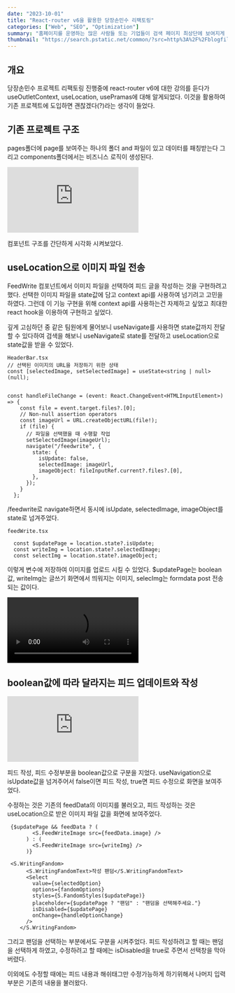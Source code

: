 ```yaml
---
date: "2023-10-01"
title: "React-router v6을 활용한 당장손민수 리팩토링"
categories: ["Web", "SEO", "Optimization"]
summary: "홈페이지를 운영하는 많은 사람들 또는 기업들이 검색 페이지 최상단에 보여지게 하기 위해 어떤 최적화 작업을 하는지 알아보자."
thumbnail: "https://search.pstatic.net/common/?src=http%3A%2F%2Fblogfiles.naver.net%2FMjAyMzA1MDhfMjUw%2FMDAxNjgzNTQ5Mjg3Mjc3.gfPmk3-BrVj2oJP-gdAal2SFdeBo_ut2DXkRdXKvY6Yg.laSn2cyZfc4anjpdCn2-kxuLBptQx8XicOzN6vhkRL4g.JPEG.conkowisa469%2FKakaoTalk_20230508_005503373_24.jpg&type=ofullfill340_600_png"
---
```


## 개요

당장손민수 프로젝트 리팩토링 진행중에 react-router v6에 대한 강의를 듣다가 useOutletContext, useLocation, usePramas에 대해 알게되었다. 이것을 활용하여 기존 프로젝트에 도입하면 괜찮겠다(?)라는 생각이 들었다.

## 기존 프로젝트 구조

pages폴더에 page를 보여주는 하나의 폴더 and 파일이 있고 데이터를 패칭받는다 그리고 components폴더에서는 비즈니스 로직이 생성된다.

![](https://velog.velcdn.com/images/jutrong/post/8cc12709-c2b4-45b6-bf88-8dc99b686a31/image.pdf)

컴포넌트 구조를 간단하게 시각화 시켜보았다.

## useLocation으로 이미지 파일 전송

FeedWrite 컴포넌트에서 이미지 파일을 선택하여 피드 글을 작성하는 것을 구현하려고 했다.
선택한 이미지 파일을 state값에 담고 context api를 사용하여 넘기려고 고민을 하였다. 그런데 이 기능 구현을 위해 context api를 사용하는건 자제하고 싶었고 최대한 react hook을 이용하여 구현하고 싶었다.

깊게 고심하던 중 같은 팀원에게 물어보니 useNavigate를 사용하면 state값까지 전달할 수 있다하여 검색을 해보니 useNavigate로 state를 전달하고 useLocation으로 state값을 받을 수 있었다.

```
HeaderBar.tsx
// 선택된 이미지의 URL을 저장하기 위한 상태
const [selectedImage, setSelectedImage] = useState<string | null>(null);


const handleFileChange = (event: React.ChangeEvent<HTMLInputElement>) => {
    const file = event.target.files?.[0];
    // Non-null assertion operators
    const imageUrl = URL.createObjectURL(file!);
    if (file) {
      // 파일을 선택했을 때 수행할 작업
      setSelectedImage(imageUrl);
      navigate("/feedwrite", {
        state: {
          isUpdate: false,
          selectedImage: imageUrl,
          imageObject: fileInputRef.current?.files?.[0],
        },
      });
    }
  };
```

/feedwrite로 navigate하면서 동시에 isUpdate, selectedImage, imageObject를 state로 넘겨주었다.

```
feedWrite.tsx

  const $updatePage = location.state?.isUpdate;
  const writeImg = location.state?.selectedImage;
  const selectImg = location.state?.imageObject;
```

이렇게 변수에 저장하여 이미지를 업로드 시킬 수 있었다.
$updatePage는 boolean값, writeImg는 글쓰기 화면에서 띄워지는 이미지, selecImg는 formdata post 전송되는 값이다.

![](https://velog.velcdn.com/images/jutrong/post/df76c3b5-8cff-4c0d-a47a-dd7209c96938/image.mov)

## boolean값에 따라 달라지는 피드 업데이트와 작성

![](https://velog.velcdn.com/images/jutrong/post/61e64c2d-e0ea-4583-923a-e6e063be104c/image.pdf)

피드 작성, 피드 수정부분을 boolean값으로 구분을 지었다.
useNavigation으로 isUpdate값을 넘겨주어서 false이면 피드 작성,
true면 피드 수정으로 화면을 보여주었다.

수정하는 것은 기존의 feedData의 이미지를 불러오고,
피드 작성하는 것은 useLocation으로 받은 이미지 파일 값을 화면에 보여주었다.

```
 {$updatePage && feedData ? (
        <S.FeedWriteImage src={feedData.image} />
      ) : (
        <S.FeedWriteImage src={writeImg} />
      )}
```

```
 <S.WritingFandom>
      <S.WritingFandomText>작성 팬덤</S.WritingFandomText>
      <Select
        value={selectedOption}
        options={fandomOptions}
        styles={S.FandomStyles($updatePage)}
        placeholder={$updatePage ? "팬덤" : "팬덤을 선택해주세요."}
        isDisabled={$updatePage}
        onChange={handleOptionChange}
      />
    </S.WritingFandom>
```

그리고 팬덤을 선택하는 부분에서도 구분을 시켜주었다.
피드 작성하려고 할 때는 팬덤을 선택하게 하였고,
수정하려고 할 때에는 isDisabled을 true로 주면서 선택창을 막아버렸다.

이외에도 수정할 때에는 피드 내용과 해쉬태그만 수정가능하게 하기위해서
나머지 입력 부분은 기존의 내용을 불러왔다.
